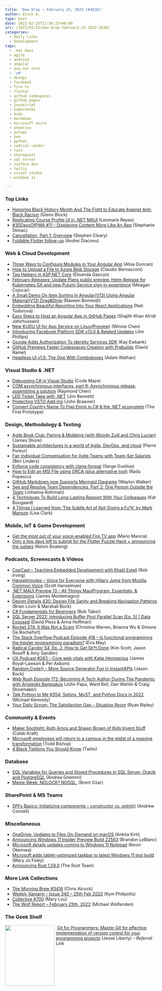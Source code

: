 ```yaml
---
title: 'Dew Drop – February 25, 2022 (#3630)'
author: Alvin A.
type: post
date: 2022-02-25T11:56:25+00:00
url: /2022/02/25/dew-drop-february-25-2022-3630/
categories:
  - Daily Links
  - Development
tags:
  - .net maui
  - agile
  - android
  - angular
  - asp.net core
  - 'c#'
  - devops
  - facebook
  - fire tv
  - flutter
  - github codespaces
  - github pages
  - javascript
  - kubernetes
  - kudu
  - markdown
  - microsoft azure
  - onedrive
  - pulumi
  - pwa
  - python
  - radical candor
  - rust
  - sharepoint
  - sql server
  - surface duo
  - twilio
  - visual studio
  - windows 11

---
```

### <a name="top"></a>Top Links

  * <a href="https://medium.com/@gblock/honoring-black-history-month-and-the-fight-to-educate-against-anti-black-racism-2e706888a718?source=rss-944cd40f002f------2" target="_blank" rel="noopener">Honoring Black History Month And The Fight to Educate Against Anti-Black Racism</a> (Glenn Block)
  * <a href="https://askxammy.com/replicating-course-profile-ui-in-net-maui/" target="_blank" rel="noopener">Replicating Course Profile UI in .NET MAUI</a> (Leomaris Reyes)
  * <a href="https://dev.to/azure/11-displaying-content-more-like-an-app-10md" target="_blank" rel="noopener">#30DaysOfPWA #11 &#8211; Displaying Content More Like An App</a> (Stephanie Stimac)
  * <a href="https://blog.stephencleary.com/2022/02/cancellation-1-overview.html" target="_blank" rel="noopener">Cancellation, Part 1: Overview</a> (Stephen Cleary)
  * <a href="https://devblogs.microsoft.com/surface-duo/foldable-flutter-update/?WT.mc_id=DOP-MVP-4025064" target="_blank" rel="noopener">Foldable Flutter follow-up</a> (Andrei Diaconu)



### <a name="web"></a>Web & Cloud Development

  * <a href="https://developer.okta.com/blog/2022/02/24/angular-async-config" target="_blank" rel="noopener">Three Ways to Configure Modules in Your Angular App</a> (Alisa Duncan)
  * <a href="https://www.claudiobernasconi.ch/2022/02/25/how-to-upload-a-file-to-azure-blob-storage-dotnet6/" target="_blank" rel="noopener">How to Upload a File to Azure Blob Storage</a> (Claudio Bernasconi)
  * <a href="https://endjin.com/blog/2022/02/tag-helpers-in-aspnet-core.html" target="_blank" rel="noopener">Tag Helpers in ASP.NET Core</a> (Elisenda Gascon)
  * <a href="https://www.pulumi.com/blog/pulumi-release-notes-68/" target="_blank" rel="noopener">February Releases: Update Plans public preview, Helm Release for Kubernetes GA and new Pulumi Service sign-in experience</a> (Meagan Cojocar)
  * <a href="https://www.learmoreseekmore.com/2022/02/a-small-demo-on-item-sorting-in-angular-v13-using-angular-material-v13-drag-drop.html" target="_blank" rel="noopener">A Small Demo On Item Sorting In Angular(V13) Using Angular Material(V13) Drag&Drop</a> (Naveen Bommidi)
  * <a href="https://www.telerik.com/blogs/embedding-beautiful-reporting-into-your-react-applications" target="_blank" rel="noopener">Embedding Beautiful Reporting Into Your React Applications</a> (Neli Todorova)
  * <a href="https://www.syncfusion.com/blogs/post/easy-steps-to-host-an-angular-app-in-github-pages.aspx" target="_blank" rel="noopener">Easy Steps to Host an Angular App in GitHub Pages</a> (Shajith Khan Afridi Jahirhussain)
  * <a href="https://techcommunity.microsoft.com/t5/apps-on-azure-blog/new-kudu-ui-for-app-service-on-linux-preview/ba-p/3212270?WT.mc_id=DOP-MVP-4025064" target="_blank" rel="noopener">New KUDU UI for App Service on Linux(Preview)</a> (Winnie Chen)
  * <a href="https://developers.facebook.com/blog/post/2022/02/24/introducing-facebook-platform-sdk-13-related-updates/" target="_blank" rel="noopener">Introducing Facebook Platform SDK v13.0 & Related Updates</a> (Jim Phillips)
  * <a href="http://www.i-programmer.info/news/87-web-development/15241-google-adds-authorization-to-identity-services-sdk.html" target="_blank" rel="noopener">Google Adds Authorization To Identity Services SDK</a> (Kay Ewbank)
  * <a href="https://visualstudiomagazine.com/articles/2022/02/24/codespaces-prebuilds.aspx" target="_blank" rel="noopener">GitHub Previews Faster Codespaces Creation with Prebuilds</a> (David Ramel)
  * <a href="https://tailwindcss.com/blog/headless-ui-v1-5" target="_blank" rel="noopener">Headless UI v1.5: The One With Comboboxes</a> (Adam Wathan)



### <a name="dotnet"></a>Visual Studio & .NET

  * <a href="https://code-maze.com/debugging-csharp-visual-studio/" target="_blank" rel="noopener">Debugging C# in Visual Studio</a> (Code Maze)
  * <a href="https://devblogs.microsoft.com/oldnewthing/20220224-00/?p=106288" target="_blank" rel="noopener">COM asynchronous interfaces, part 9: Asynchronous release, assembling a solution</a> (Raymond Chen)
  * <a href="https://www.jimbobbennett.io/led-ticker-tape-with-net/" target="_blank" rel="noopener">LED Ticker Tape with .NET</a> (Jim Bennett)
  * <a href="https://www.preemptive.com/protecting-vsto-add-ins/" target="_blank" rel="noopener">Protecting VSTO Add-Ins</a> (John Brawner)
  * <a href="https://prototypemakers.medium.com/convert-country-name-to-flag-emoji-in-c-the-net-ecosystem-115f714d3ef9?source=rss-f82e8a07929a------2" target="_blank" rel="noopener">Convert Country Name To Flag Emoji in C# & the .NET ecosystem</a> (The First Prototype)



### <a name="design"></a>Design, Methodology & Testing

  * <a href="https://www.jamesshore.com/v2/books/aoad2/book_club/pairing_and_mobbing" target="_blank" rel="noopener">Agile Book Club: Pairing & Mobbing (with Woody Zuill and Chris Lucian)</a> (James Shore)
  * <a href="https://stackoverflow.blog/2022/02/24/sustainable-architectures-in-a-world-of-agile-devops-and-cloud/" target="_blank" rel="noopener">Sustainable architectures in a world of Agile, DevOps, and cloud</a> (Pierre Pureur)
  * <a href="https://www.infoq.com/news/2022/02/compensation-team-set-salaries/?utm_campaign=infoq_content&utm_source=infoq&utm_medium=feed&utm_term=global" target="_blank" rel="noopener">Fair Individual Compensation for Agile Teams with Team-Set Salaries</a> (Ben Linders)
  * <a href="https://developers.redhat.com/articles/2022/02/25/enforce-code-consistency-clang-format" target="_blank" rel="noopener">Enforce code consistency with clang-format</a> (Serge Guelton)
  * <a href="https://www.advancedinstaller.com/edit-msi-file-with-orca-and-alternative.html" target="_blank" rel="noopener">How to Edit an MSI File using ORCA (plus alternative tool)</a> (Radu Popescu)
  * <a href="https://dev.to/waylonwalker/github-markdown-now-supports-mermaid-diagrams-3485" target="_blank" rel="noopener">GitHub Markdown now Supports Mermaid Diagrams</a> (Waylon Walker)
  * <a href="https://www.jrothman.com/mpd/2022/02/see-and-resolve-team-dependencies-part-2-one-person-outside-the-team/" target="_blank" rel="noopener">See and Resolve Team Dependencies, Part 2: One Person Outside the Team</a> (Johanna Rothman)
  * <a href="https://blog.trello.com/lasting-rapport-with-your-colleagues" target="_blank" rel="noopener">4 Techniques To Build Long-Lasting Rapport With Your Colleagues</a> (Kat Boogaard)
  * <a href="https://lisaattheedge.com/2022/02/24/4-things-i-learned-from-the-subtle-art-of-not-giving-a-fuk-by-mark-manson/" target="_blank" rel="noopener">4 Things I Learned from ‘The Subtle Art of Not Giving a Fu*k’ by Mark Manson</a> (Lisa Clark)



### <a name="mobile"></a>Mobile, IoT & Game Development

  * <a href="https://developer.amazon.com/blogs/appstore/post/3c9b4bad-7898-42c8-be88-92469df294b8/get-the-most-out-of-your-voice-enabled-fire-tv-app" target="_blank" rel="noopener">Get the most out of your voice-enabled Fire TV app</a> (Mario Mancia)
  * <a href="https://medium.com/flutter/only-a-few-days-left-to-submit-for-the-flutter-puzzle-hack-announcing-the-judges-860b32d2b983?source=rss----4da7dfd21a33---4" target="_blank" rel="noopener">Only a few days left to submit for the Flutter Puzzle Hack + announcing the judges</a> (Kelvin Boateng)



### <a name="podcasts"></a>Podcasts, Screencasts & Videos

  * <a href="https://cppcast.libsyn.com/teaching-embedded-development-with-khalil-estell" target="_blank" rel="noopener">CppCast &#8211; Teaching Embedded Development with Khalil Estell</a> (Rob Irving)
  * <a href="https://www.hanselminutes.com/829/voice-for-everyone-with-hillary-juma-from-mozilla-common-voice" target="_blank" rel="noopener">Hanselminutes &#8211; Voice for Everyone with Hillary Juma from Mozilla Common Voice</a> (Scott Hanselman)
  * <a href="https://www.youtube.com/watch?v=2Dkk-74x-V8" target="_blank" rel="noopener">.NET MAUI Preview 13 &#8211; All Things MauiProgram, Essentials, & Extensions</a> (James Montemagno)
  * <a href="https://designdetails.fm/episodes/LUrG39xL" target="_blank" rel="noopener">Design Details 430: Design File Sanity and Breaking Navigation Patterns</a> (Brian Lovin & Marshall Bock)
  * <a href="http://www.youtube.com/watch?v=0QUgvfuKvWU" target="_blank" rel="noopener">C# Fundamentals for Beginners</a> (Bob Tabor)
  * <a href="http://www.youtube.com/watch?v=4GvU106Xiag" target="_blank" rel="noopener">SQL Server 2022: Introducing Buffer Pool Parallel Scan (Ep. 5) | Data Exposed</a> (David Pless & Anna Hoffman)
  * <a href="http://relay.fm/rocket/374" target="_blank" rel="noopener">Rocket 374: It Was Not a Scam</a> (Christina Warren, Brianna Wu & Simone De Rochefort)
  * <a href="https://stackoverflow.blog/2022/02/25/is-functional-programming-the-hipster-programming-paradigm-ep-418/" target="_blank" rel="noopener">The Stack Overflow Podcast Episode 418 &#8211; Is functional programming the hipster programming paradigm?</a> (Eira May)
  * <a href="https://www.radicalcandor.com/podcast/gsd_wheel/" target="_blank" rel="noopener">Radical Candor S4, Ep. 2: How to Get Sh*t Done</a> (Kim Scott, Jason Rosoff & Amy Sandler)
  * <a href="https://uxpodcast.com/283-core-web-vitals-katie-hempenius/" target="_blank" rel="noopener">UX Podcast #283 &#8211; Core web vitals with Katie Hempenius</a> (James Royal-Lawson & Per Axbom)
  * <a href="http://www.youtube.com/watch?v=fTL-UwtQnDA" target="_blank" rel="noopener">Random.Code() &#8211; More Source Generator Fun in InstantAPIs</a> (Jason Bock)
  * <a href="https://www.webrush.io/episodes/episode-172-becoming-a-tech-author-during-the-pandemic-with-aristeidis-bampakos" target="_blank" rel="noopener">Web Rush Episode 172: Becoming A Tech Author During The Pandemic with Aristeidis Bampakos</a> (John Papa, Ward Bell, Dan Wahlin & Craig Shoemaker)
  * <a href="https://talkpython.fm/episodes/show/354/sphinx-myst-and-python-docs-in-2022" target="_blank" rel="noopener">Talk Python to Me #354: Sphinx, MyST, and Python Docs in 2022</a> (Michael Kennedy)
  * <a href="https://ryanripley.com/yds-the-satisfaction-gap-situation-room/" target="_blank" rel="noopener">Your Daily Scrum: The Satisfaction Gap – Situation Room</a> (Ryan Ripley)



### <a name="events"></a>Community & Events

  * <a href="https://makezine.com/2022/02/24/maker-spotlight-ruth-amos-and-shawn-brown-of-kids-invent-stuff/" target="_blank" rel="noopener">Maker Spotlight: Ruth Amos and Shawn Brown of Kids Invent Stuff</a> (Caleb Kraft)
  * <a href="https://www.geekwire.com/2022/microsoft-employees-will-return-to-a-campus-in-the-midst-of-a-massive-transformation/" target="_blank" rel="noopener">Microsoft employees will return to a campus in the midst of a massive transformation</a> (Todd Bishop)
  * <a href="https://www.twilio.com/blog/4-black-twilions-you-should-know" target="_blank" rel="noopener">4 Black Twilions You Should Know</a> (Twilio)



### <a name="sql"></a>Database

  * <a href="https://www.mssqltips.com/sqlservertip/7161/sql-variables-sql-server-oracle-postgresql/" target="_blank" rel="noopener">SQL Variables for Queries and Stored Procedures in SQL Server, Oracle and PostgreSQL</a> (Andrea Gnemmi)
  * <a href="https://www.brentozar.com/archive/2022/02/meme-week-nolock-nosql/" target="_blank" rel="noopener">Meme Week: NOLOCK? NOSQL.</a> (Brent Ozar)



### <a name="sp"></a>SharePoint & MS Teams

  * <a href="https://www.andrewconnell.com/blog/initialize-sharepoint-framework-components-constructor-oninit/" target="_blank" rel="noopener">SPFx Basics: Initializing components &#8211; constructor vs. onInit()</a> (Andrew Connell)



### <a name="misc"></a>Miscellaneous

  * <a href="https://techcommunity.microsoft.com/t5/microsoft-onedrive-blog/updates-to-files-on-demand-on-macos/ba-p/3207503?WT.mc_id=DOP-MVP-4025064" target="_blank" rel="noopener">OneDrive: Updates to Files On-Demand on macOS</a> (Ankita Kirti)
  * <a href="https://blogs.windows.com/windows-insider/2022/02/24/announcing-windows-11-insider-preview-build-22563/?WT.mc_id=WD-MVP-4025064" target="_blank" rel="noopener">Announcing Windows 11 Insider Preview Build 22563</a> (Brandon LeBlanc)
  * <a href="https://www.onmsft.com/news/microsoft-details-updates-coming-to-windows-11-notepad" target="_blank" rel="noopener">Microsoft details updates coming to Windows 11 Notepad</a> (Kevin Okemwa)
  * <a href="https://www.zdnet.com/article/microsoft-adds-tablet-optimized-taskbar-to-latest-windows-11-test-build/#ftag=RSSbaffb68" target="_blank" rel="noopener">Microsoft adds tablet-optimized taskbar to latest Windows 11 test build</a> (Mary Jo Foley)
  * <a href="https://blog.rust-lang.org/2022/02/24/Rust-1.59.0.html" target="_blank" rel="noopener">Announcing Rust 1.59.0</a> (The Rust Team)



### <a name="links"></a>More Link Collections

  * <a href="https://blog.cwa.me.uk/2022/02/25/the-morning-brew-3418/" target="_blank" rel="noopener">The Morning Brew #3418</a> (Chris Alcock)
  * <a href="https://weeklyxamarin.com/issues/340" target="_blank" rel="noopener">Weekly Xamarin &#8211; Issue 340 &#8211; 25th Feb 2022</a> (Kym Phillpotts)
  * <a href="https://tympanus.net/codrops/collective/collective-700/" target="_blank" rel="noopener">Collective #700</a> (Mary Lou)
  * <a href="https://michael-wolfenden.github.io/2022/02/25/february-25th-2022/" target="_blank" rel="noopener">The Wolf Report &#8211; February 25th, 2022</a> (Michael Wolfenden)



### <a name="shelf"></a>The Geek Shelf

<a href="https://www.amazon.com/Git-Programmers-effective-implementation-programming/dp/1801075735/?tag=amavin-20" target="_blank" rel="noopener"><img loading="lazy" decoding="async" width="162" height="199" align="left" style="margin: 0px 5px 0px 0px; border: 0px currentcolor; border-image: none; float: left; display: inline; background-image: none;" src="https://m.media-amazon.com/images/I/61QzfKi8jYS._AC_UY218_.jpg" border="0" /></a>&nbsp;<a href="https://www.amazon.com/Git-Programmers-effective-implementation-programming/dp/1801075735/?tag=amavin-20" target="_blank" rel="noopener">Git for Programmers: Master Git for effective implementation of version control for your programming projects</a> (Jesse Liberty) _&#8211; Referral Link_
